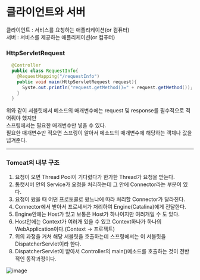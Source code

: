# 클라이언트와 서버

클라이언트 : 서비스를 요청하는 애플리케이션(or 컴퓨터) <br/>
서버 : 서비스를 제공하는 애플리케이션(or 컴퓨터)

### HttpServletRequest

```java
  @Controller
  public class RequestInfo{
    @RequestMapping("/requestInfo")
    public void main(HttpServletRequest request){
      Syste.out.println("request.getMethod()=" + request.getMethod());
    }
  }

```

위와 같이 서블릿에서 메소드의 매개변수에는 request 및 response를 필수적으로 적어줘야 했지만<br/>
스프링에서는 필요한 매개변수만 넣을 수 있다.<br/>
필요한 매개변수만 적으면 스프링이 알아서 메소드의 매개변수에 해당하는 객체나 값을 넘겨준다.<br/>

----
### Tomcat의 내부 구조

1. 요청이 오면 Thread Pool이 기다렸다가 한가한 Thread가 요청을 받는다.
2. 톰캣서버 안의 Service가 요청을 처리하는데 그 안에 Connector라는 부분이 있다.
3. 요청이 왔을 때 어떤 프로토콜로 왔느냐에 따라 처리할 Connector가 달라진다.
4. Connector에서 받아서 프로세서가 처리하여 Engine(Catalina)에게 전달한다.
5. Engine안에는 Host가 있고 보통은 Host가 하나이지만 여러개일 수 도 있다.
6. Host안에는 Context가 여러개 있을 수 있고 Context하나가 하나의 WebApplication이다.(Context -> 프로젝트)
7. 위의 과정을 거쳐 해당 서블릿을 호출하는데 스프링에서는 이 서블릿을 DispatcherServlet이라 한다.
8. DispatcherServlet이 받아서 Controller의 main()메소드를 호출하는 것이 전반적인 동작과정이다.

![image](https://user-images.githubusercontent.com/95892601/187064253-9448b8f9-9955-4175-8a37-cf0a999324d2.png)



 

